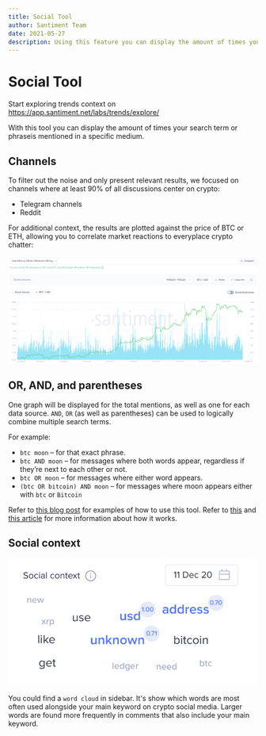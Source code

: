 ```yaml
---
title: Social Tool
author: Santiment Team
date: 2021-05-27
description: Using this feature you can display the amount of times your search term is mentioned in a specific medium (e.g. Telegram).
---
```

# Social Tool

Start exploring trends context on https://app.santiment.net/labs/trends/explore/

With this tool you can display the amount of times your
search term or phraseis mentioned in a specific medium.

## Channels

To filter out the noise and only present relevant results, we focused on channels where at least 90% of all discussions center on crypto:
- Telegram channels
- Reddit

For additional context, the results are plotted against the price of BTC or ETH, allowing you to correlate market reactions to everyplace crypto chatter:

![](search.png)

## OR, AND, and parentheses

One graph will be displayed for the total mentions, as well as one for
each data source. `AND`, `OR` (as well as parentheses) can be used
to logically combine multiple search terms.

For example:

- `btc moon` – for that exact phrase.
- `btc AND moon` – for messages where both words appear, regardless if they’re next to each other or not.
- `btc OR moon` – for messages where either word appears.
- `(btc OR bitcoin) AND moon` – for messages where moon appears either with `btc` or `Bitcoin`


Refer to [this blog post](https://santiment.net/blog/introducing-social-trends/) for examples of how to use this tool.
Refer to [this](/metrics/social-volume/) and [this article](/metrics/sentiment-metrics/) for more information about how it works.

## Social context

![](wordcloud.png)

You could find a `word cloud` in sidebar. It's show which words are most often used alongside your main keyword on crypto social media. Larger words are found more frequently in comments that also include your main keyword.
